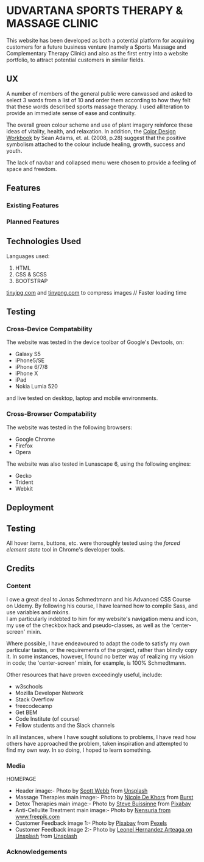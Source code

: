 <h1>UDVARTANA SPORTS THERAPY & MASSAGE CLINIC</h1>
<p>
    This website has been developed as both a potential platform for acquiring customers for a future business venture
    (namely a Sports Massage and Complementary Therapy Clinic) and also as the first entry into a website portfolio, to
    attract potential customers in similar fields.
</p>


<h2>UX</h2>
<p>
    A number of members of the general public were canvassed and asked to select 3 words from a list of 10
    and order them according to how they felt that these words described sports massage therapy.
    I used alliteration to provide an immediate sense of ease and continuity.
</p>
<p>
    The overall green colour scheme and use of plant imagery reinforce these ideas of vitality, health,
    and relaxation.  In addition, the <a href="https://www.amazon.com/Color-Design-Workbook-World-Graphic/dp/1592534333">Color Design Workbook</a> by Sean Adams, et. al.
    (2008, p.28) suggest that the positive symbolism attached to the colour include healing, growth, success and youth.
</p>
<p>
    The lack of navbar and collapsed menu were chosen to provide a feeling of space and freedom.
</p>

<h2>Features</h2>

<h3>Existing Features</h3>

<h3>Planned Features</h3>

<h2>Technologies Used</h2>

Languages used:
1.  HTML
2.  CSS & SCSS
3.  BOOTSTRAP

<a href="https://tinyjpg.com/" target="_blank">tinyjpg.com</a> and
<a href="https://tinypng.com/" target="_blank">tinypng.com</a> to compress images // Faster loading time

<h2>Testing</h2>
<h3>Cross-Device Compatability</h3>
<p>The website was tested in the device toolbar of Google's Devtools, on:
    <ul>
        <li>Galaxy S5</li>
        <li>iPhone5/SE</li>
        <li>iPhone 6/7/8</li>
        <li>iPhone X</li>
        <li>iPad</li>
        <li>Nokia Lumia 520</li>
    </ul>
    and live tested on desktop, laptop and mobile environments.
</p>

<h3>Cross-Browser Compatability</h3>
<p>The website was tested in the following browsers:
    <ul>
        <li>Google Chrome</li>
        <li>Firefox</li>
        <li>Opera</li>
    </ul>
</p>

<p>The website was also tested in Lunascape 6, using the following engines:
    <ul>
        <li>Gecko</li>
        <li>Trident</li>
        <li>Webkit</li>
    </ul>
</p>

<h2>Deployment</h2>

<h2>Testing</h2>

All hover items, buttons, etc. were thoroughly tested using the *forced element state* tool in
Chrome's developer tools.

<h2>Credits</h2>

<h3>Content</h3>
<p>
    I owe a great deal to Jonas Schmedtmann and his Advanced CSS Course on Udemy.
    By following his course, I have learned how to compile Sass, and use variables and mixins.</br>
    I am particularly indebted to him for my website's navigation menu and icon, my use of the 
    checkbox hack and pseudo-classes, as well as the 'center-screen' mixin.
</p>
<p>
    Where possible, I have endeavoured to adapt the code to satisfy my own particular tastes, or the requirements of the project,
    rather than blindly copy it.  In some instances, however, I found no better way of realizing my vision
    in code; the 'center-screen' mixin, for example, is 100% Schmedtmann.
</p>
<p>
    Other resources that have proven exceedingly useful, include:
    <ul>
        <li>w3schools</li>
        <li>Mozilla Developer Network</li>
        <li>Stack Overflow</li>
        <li>freecodecamp</li>
        <li>Get BEM</li>
        <li>Code Institute (of course)</li>
        <li>Fellow students and the Slack channels</li>
    </ul>
</p>
<p>
    In all instances, where I have sought solutions to problems, I have read how others have approached the problem,
    taken inspiration and attempted to find my own way.  In so doing, I hoped to learn something.
</p>

<h3>Media</h3>

<!-- Favicon created at <a href="https://favicon.io/favicon-converter/">favicon.io</a> -->


HOMEPAGE
<ul>

<li>
    Header image:- 
    Photo by <a href="https://unsplash.com/@scottwebb" target="_blank">Scott Webb</a> 
    from <a href="https://unsplash.com/photos/hDyO6rr3kqk" target="_blank">Unsplash</a>
</li>

<li>
    Massage Therapies main image:- 
    Photo by <a href="https://burst.shopify.com/@ndekhors?utm_campaign=photo_credit&amp;utm_content=Free+Female+Relaxing+At+Spa+Image%3A+Stunning+Photography&amp;utm_medium=referral&amp;utm_source=credit" target="_blank">Nicole De Khors</a> 
    from <a href="https://burst.shopify.com/spa?utm_campaign=photo_credit&amp;utm_content=Free+Female+Relaxing+At+Spa+Image%3A+Stunning+Photography&amp;utm_medium=referral&amp;utm_source=credit" target="_blank">Burst</a>
</li>

<li>
    Detox Therapies main image:- 
    Photo by <a href="https://pixabay.com/users/stevepb-282134/" target="_blank">Steve Buissinne</a>
    from <a href="https://pixabay.com/photos/honey-sweet-syrup-organic-golden-1006972/" target="_blank">Pixabay</a>
</li>

<li>
    Anti-Cellulite Treatment main image:- 
    Photo by <a href="https://www.freepik.com/nensuria" target="_blank">Nensuria 
    from <a href="https://www.freepik.com/free-photos-vectors/people" target="_blank">www.freepik.com</a>
</li>

<li> 
    Customer Feedback image 1:-
    Photo by <a href="https://www.pexels.com/@pixabay" target="_blank">Pixabay</a> 
    from <a href="https://www.pexels.com/photo/smiling-woman-wearing-black-shirt-and-pink-button-up-blazer-157741/" target="_blank">Pexels</a>
</li>

<li>
    Customer Feedback image 2:- 
    Photo by <a href="https://unsplash.com/@ldhai" target="_blank">Leonel Hernandez Arteaga on Unsplash</a>
    from <a href="https://unsplash.com/photos/jns8BPueAgU" target="_blank">Unsplash</a>
</li>
</ul>

<!-- 
About Us Background Image
Photo by <a href="https://unsplash.com/@pgreen1983">Paul Green on Unsplash</a>
from <a href="https://unsplash.com/photos/5lRxNLHfZOY">Unsplash</a>

About Us image 1
Photo by <a href="https://unsplash.com/@betoframe">Humberto Chavez</a> 
from <a href="https://unsplash.com/photos/FVh_yqLR9eA">Unsplash</a>





THERAPIES PAGE
Background image
Photo by <a href="https://burst.shopify.com/@matthew_henry?utm_campaign=photo_credit&amp;utm_content=Browse+Free+HD+Images+of+Flat+Lay+Of+Autumn+Leaves+Changing+Color&amp;utm_medium=referral&amp;utm_source=credit">Matthew Henry</a> from <a href="https://burst.shopify.com/leaves?utm_campaign=photo_credit&amp;utm_content=Browse+Free+HD+Images+of+Flat+Lay+Of+Autumn+Leaves+Changing+Color&amp;utm_medium=referral&amp;utm_source=credit">Burst</a> -->


<h3>Acknowledgements</h3>
